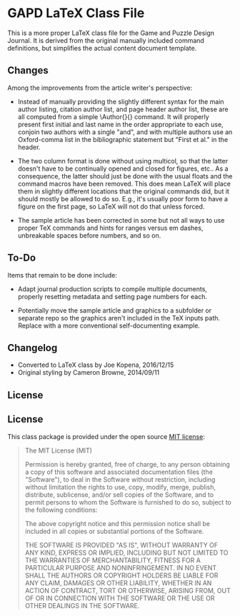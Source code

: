 # GAPD LaTeX Class File

This is a more proper LaTeX class file for the Game and Puzzle Design
Journal.  It is derived from the original manually included command
definitions, but simplifies the actual content document template.

## Changes

Among the improvements from the article writer's perspective:

 * Instead of manually providing the slightly different syntax for the
   main author listing, citation author list, and page header author
   list, these are all computed from a simple \Author{}{} command.  It
   will properly present first initial and last name in the order
   appropriate to each use, conjoin two authors with a single "and",
   and with multiple authors use an Oxford-comma list in the
   bibliographic statement but "First et al."  in the header.

 * The two column format is done without using multicol, so that the
   latter doesn't have to be continually opened and closed for
   figures, etc..  As a consequence, the latter should just be done
   with the usual floats and the command macros have been removed.
   This does mean LaTeX will place them in slightly different
   locations that the original commands did, but it should mostly be
   allowed to do so.  E.g., it's usually poor form to have a figure on
   the first page, so LaTeX will not do that unless forced.

 * The sample article has been corrected in some but not all ways to
   use proper TeX commands and hints for ranges versus em dashes,
   unbreakable spaces before numbers, and so on.

## To-Do

Items that remain to be done include:

  * Adapt journal production scripts to compile multiple documents,
    properly resetting metadata and setting page numbers for each.
  
  * Potentially move the sample article and graphics to a subfolder or
    separate repo so the graphics aren't included in the TeX inputs
    path.  Replace with a more conventional self-documenting example.

## Changelog

* Converted to LaTeX class by Joe Kopena, 2016/12/15
* Original styling by Cameron Browne, 2014/09/11

## License

## License

This class package is provided under the open source
[MIT license](http://opensource.org/licenses/MIT):

> The MIT License (MIT)
>
> Permission is hereby granted, free of charge, to any person
> obtaining a copy of this software and associated documentation files
> (the "Software"), to deal in the Software without restriction,
> including without limitation the rights to use, copy, modify, merge,
> publish, distribute, sublicense, and/or sell copies of the Software,
> and to permit persons to whom the Software is furnished to do so,
> subject to the following conditions:
>
> The above copyright notice and this permission notice shall be
> included in all copies or substantial portions of the Software.
>
> THE SOFTWARE IS PROVIDED "AS IS", WITHOUT WARRANTY OF ANY KIND,
> EXPRESS OR IMPLIED, INCLUDING BUT NOT LIMITED TO THE WARRANTIES OF
> MERCHANTABILITY, FITNESS FOR A PARTICULAR PURPOSE AND
> NONINFRINGEMENT. IN NO EVENT SHALL THE AUTHORS OR COPYRIGHT HOLDERS
> BE LIABLE FOR ANY CLAIM, DAMAGES OR OTHER LIABILITY, WHETHER IN AN
> ACTION OF CONTRACT, TORT OR OTHERWISE, ARISING FROM, OUT OF OR IN
> CONNECTION WITH THE SOFTWARE OR THE USE OR OTHER DEALINGS IN THE
> SOFTWARE.
